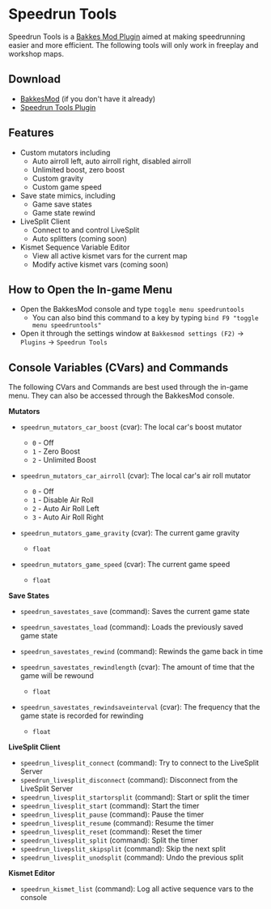 # Speedrun Tools

Speedrun Tools is a [Bakkes Mod Plugin](https://bakkesplugins.com/) aimed at making speedrunning easier and more efficient.
The following tools will only work in freeplay and workshop maps.

## Download

* [BakkesMod](https://bakkesmod.com/download.php) (if you don't have it already)
* [Speedrun Tools Plugin](https://bakkesplugins.com/plugins/view/165)

## Features

* Custom mutators including
  * Auto airroll left, auto airroll right, disabled airroll
  * Unlimited boost, zero boost
  * Custom gravity
  * Custom game speed
* Save state mimics, including
  * Game save states
  * Game state rewind
* LiveSplit Client
  * Connect to and control LiveSplit
  * Auto splitters (coming soon)
* Kismet Sequence Variable Editor
  * View all active kismet vars for the current map
  * Modify active kismet vars (coming soon)

## How to Open the In-game Menu

* Open the BakkesMod console and type `toggle menu speedruntools`
  * You can also bind this command to a key by typing `bind F9 "toggle menu speedruntools"`
* Open it through the settings window at `Bakkesmod settings (F2)` -> `Plugins` -> `Speedrun Tools`

## Console Variables (CVars) and Commands

The following CVars and Commands are best used through the in-game menu. They can also be accessed through the BakkesMod console.

**Mutators**

* `speedrun_mutators_car_boost` (cvar): The local car's boost mutator
  * `0` - Off
  * `1` - Zero Boost
  * `2` - Unlimited Boost
  
* `speedrun_mutators_car_airroll` (cvar): The local car's air roll mutator
  * `0` - Off
  * `1` - Disable Air Roll
  * `2` - Auto Air Roll Left
  * `3` - Auto Air Roll Right
  
* `speedrun_mutators_game_gravity` (cvar): The current game gravity
    * `float`
  
* `speedrun_mutators_game_speed` (cvar): The current game speed
    * `float`
    
**Save States**

* `speedrun_savestates_save` (command): Saves the current game state

* `speedrun_savestates_load` (command): Loads the previously saved game state

* `speedrun_savestates_rewind` (command): Rewinds the game back in time

* `speedrun_savestates_rewindlength` (cvar): The amount of time that the game will be rewound
  * `float`
  
* `speedrun_savestates_rewindsaveinterval` (cvar): The frequency that the game state is recorded for rewinding
  * `float`
  
**LiveSplit Client**

* `speedrun_livesplit_connect` (command): Try to connect to the LiveSplit Server
* `speedrun_livesplit_disconnect` (command): Disconnect from the LiveSplit Server
* `speedrun_livesplit_startorsplit` (command): Start or split the timer
* `speedrun_livesplit_start` (command): Start the timer
* `speedrun_livesplit_pause` (command): Pause the timer
* `speedrun_livesplit_resume` (command): Resume the timer
* `speedrun_livesplit_reset` (command):  Reset the timer
* `speedrun_livesplit_split` (command): Split the timer
* `speedrun_livepslit_skipsplit` (command): Skip the next split
* `speedrun_livesplit_unodsplit` (command): Undo the previous split

**Kismet Editor** 

* `speedrun_kismet_list` (command): Log all active sequence vars to the console
